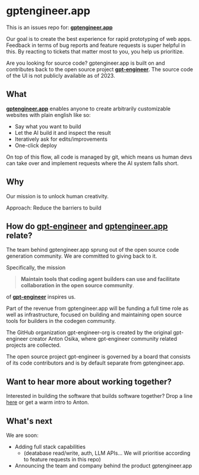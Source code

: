 # gptengineer.app

This is an issues repo for: **[gptengineer.app](https://gptengineer.app)**

Our goal is to create the best experience for rapid prototyping of web apps. Feedback in terms of bug reports and feature requests is super helpful in this. By reacting to tickets that matter most to you, you help us prioritize.

Are you looking for source code? gptengineer.app is built on and contributes back to the open source project [**gpt-engineer**](URL). The source code of the UI is not publicly available as of 2023.

## What

[**gptengineer.app**](https://gptengineer.app) enables anyone to create arbitrarily customizable websites with plain english like so:

- Say what you want to build
- Let the AI build it and inspect the result
- Iteratively ask for edits/improvements
- One-click deploy

On top of this flow, all code is managed by git, which means us human devs can take over and implement requests where the AI system falls short.

## Why
Our mission is to unlock human creativity.

Approach: Reduce the barriers to build

## How do [gpt-engineer](https://github.com/AntonOsika/gpt-engineer) and [gptengineer.app](https://gptengineer.app) relate?

The team behind gptengineer.app sprung out of the open source code generation community. We are committed to giving back to it.

Specifically, the mission

> **Maintain tools that coding agent builders can use and facilitate collaboration in the open source community**.

of [**gpt-engineer**](https://github.com/AntonOsika/gpt-engineer) inspires us.

Part of the revenue from gptengineer.app will be funding a full time role as well as infrastructure, focused on building and maintaining open source tools for builders in the codegen community.

The GitHub organization gpt-engineer-org is created by the original gpt-engineer creator Anton Osika, where gpt-engineer community related projects are collected.

The open source project gpt-engineer is governed by a board that consists of its code contributors and is by default separate from gptengineer.app.

## Want to hear more about working together?
Interested in building the software that builds software together? Drop a line [here](https://antonosika.typeform.com/to/nHtqKmJD) or get a warm intro to Anton.

## What's next

We are soon:
- Adding full stack capabilities
    - (deatabase read/write, auth, LLM APIs... We will prioritise according to feature requests in this repo)
- Announcing the team and company behind the product gptengineer.app
